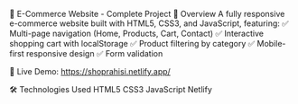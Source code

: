 🛒 E-Commerce Website - Complete Project
📌 Overview
A fully responsive e-commerce website built with HTML5, CSS3, and JavaScript, featuring:
✅ Multi-page navigation (Home, Products, Cart, Contact)
✅ Interactive shopping cart with localStorage
✅ Product filtering by category
✅ Mobile-first responsive design
✅ Form validation

🔗 Live Demo: https://shoprahisi.netlify.app/

🛠️ Technologies Used
HTML5
CSS3
JavaScript
Netlify
